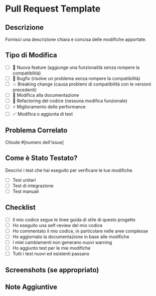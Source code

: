 # Pull Request Template

## Descrizione

Fornisci una descrizione chiara e concisa delle modifiche apportate.

## Tipo di Modifica

- [ ] 🚀 Nuova feature (aggiunge una funzionalità senza rompere la compatibilità)
- [ ] 🐛 Bugfix (risolve un problema senza rompere la compatibilità)
- [ ] 💥 Breaking change (causa problemi di compatibilità con le versioni precedenti)
- [ ] 📝 Modifica alla documentazione
- [ ] 🧹 Refactoring del codice (nessuna modifica funzionale)
- [ ] ⚡ Miglioramento delle performance
- [ ] ✅ Modifica o aggiunta di test

## Problema Correlato

Chiude #[numero dell'issue]

## Come è Stato Testato?

Descrivi i test che hai eseguito per verificare le tue modifiche.

- [ ] Test unitari
- [ ] Test di integrazione
- [ ] Test manuali

## Checklist

- [ ] Il mio codice segue le linee guida di stile di questo progetto
- [ ] Ho eseguito una self-review del mio codice
- [ ] Ho commentato il mio codice, in particolare nelle aree complesse
- [ ] Ho aggiornato la documentazione in base alle modifiche
- [ ] I miei cambiamenti non generano nuovi warning
- [ ] Ho aggiunto test per le mie modifiche
- [ ] Tutti i test nuovi ed esistenti passano

## Screenshots (se appropriato)

## Note Aggiuntive
